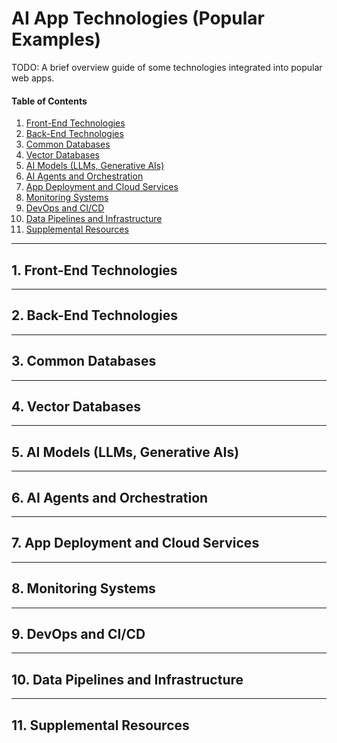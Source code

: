 # AI App Technologies (Popular Examples)

TODO: A brief overview guide of some technologies integrated into popular web apps.

#### Table of Contents

1. [Front-End Technologies](#frontend)
2. [Back-End Technologies](#backend)
3. [Common Databases](#commondb)
4. [Vector Databases](#vectordb)
5. [AI Models (LLMs, Generative AIs)](#models)
6. [AI Agents and Orchestration](#orch)
7. [App Deployment and Cloud Services](#deployment)
8. [Monitoring Systems](#monitoring)
9. [DevOps and CI/CD](#devops)
10. [Data Pipelines and Infrastructure](#pipelines)
11. [Supplemental Resources](#supplemental)

<hr />

## 1. <a name="frontend">Front-End Technologies</a>

<hr />

## 2. <a name="backend">Back-End Technologies</a>

<hr />

## 3. <a name="commondb">Common Databases</a>

<hr />

## 4. <a name="vectordb">Vector Databases</a>

<hr />

## 5. <a name="models">AI Models (LLMs, Generative AIs)</a>

<hr />

## 6. <a name="orch">AI Agents and Orchestration</a>

<hr /> 

## 7. <a name="deployment">App Deployment and Cloud Services</a>

<hr />

## 8. <a name="monitoring">Monitoring Systems</a>

<hr />

## 9. <a name="devops">DevOps and CI/CD</a>

<hr />

## 10. <a name="pipelines">Data Pipelines and Infrastructure</a>

<hr />

## 11. <a name="supplemental">Supplemental Resources</a>
